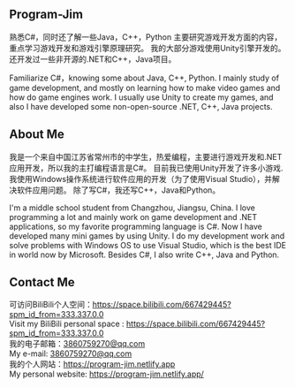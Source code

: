 ## Program-Jim

熟悉C#，同时还了解一些Java，C++，Python
主要研究游戏开发方面的内容，重点学习游戏开发和游戏引擎原理研究。
我的大部分游戏使用Unity引擎开发的。
还开发过一些非开源的.NET和C++，Java项目。

Familiarize C#，knowing some about Java, C++, Python.
I mainly study of game development, and mostly on learning how to make video games and how do game engines work.
I usually use Unity to create my games,
and also I have developed some non-open-source .NET, C++, Java projects.

## About Me

我是一个来自中国江苏省常州市的中学生，热爱编程，主要进行游戏开发和.NET应用开发，所以我的主打编程语言是C#。
目前我已使用Unity开发了许多小游戏.
我使用Windows操作系统进行软件应用的开发（为了使用Visual Studio），并解决软件应用问题。
除了写C#，我还写C++，Java和Python。

I'm a middle school student from Changzhou, Jiangsu, China. I love programming a lot and mainly work on game development and .NET applications, so my favorite programming language is C#.
Now I have developed many mini games by using Unity.
I do my development work and solve problems with Windows OS to use Visual Studio, which is the best IDE in world now by Microsoft.
Besides C#, I also write C++, Java and Python.

## Contact Me

可访问BiliBili个人空间：https://space.bilibili.com/667429445?spm_id_from=333.337.0.0                                               
Visit my BiliBili personal space : https://space.bilibili.com/667429445?spm_id_from=333.337.0.0                                              
我的电子邮箱：3860759270@qq.com                                               
My e-mail: 3860759270@qq.com                                               
我的个人网站：https://program-jim.netlify.app                                               
My personal website: https://program-jim.netlify.app/                                               
